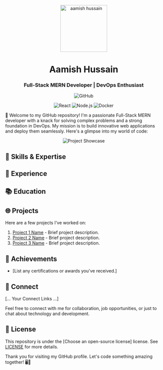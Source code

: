 <!-- Header -->
<p align="center">
  <img src="your-profile-image.jpg" alt="aamish hussain" width="150" />
</p>

<h1 align="center">Aamish Hussain</h1>

<h3 align="center">Full-Stack MERN Developer | DevOps Enthusiast</h3>

<!-- GitHub Stats Badge -->
<p align="center">
  <img src="https://img.shields.io/badge/GitHub-YourUsername-brightgreen?style=for-the-badge" alt="GitHub" />
</p>

<!-- Animated Tech Stack Badges -->
<p align="center">
  <img src="https://img.shields.io/badge/Frontend-React-61DAFB?style=for-the-badge&logo=react" alt="React" />
  <img src="https://img.shields.io/badge/Backend-Node.js-339933?style=for-the-badge&logo=node.js" alt="Node.js" />
  <img src="https://img.shields.io/badge/DevOps-Docker-2496ED?style=for-the-badge&logo=docker" alt="Docker" />
</p>

👋 Welcome to my GitHub repository! I'm a passionate Full-Stack MERN developer with a knack for solving complex problems and a strong foundation in DevOps. My mission is to build innovative web applications and deploy them seamlessly. Here's a glimpse into my world of code:

<!-- GIF Showcase -->
<p align="center">
  <img src="project-showcase.gif" alt="Project Showcase" />
</p>

## 🚀 Skills & Expertise


## 💼 Experience


## 📚 Education



## 🌐 Projects

Here are a few projects I've worked on:

1. [Project 1 Name](link-to-project-1) - Brief project description.
2. [Project 2 Name](link-to-project-2) - Brief project description.
3. [Project 3 Name](link-to-project-3) - Brief project description.

## 🌟 Achievements

- [List any certifications or awards you've received.]

## 🔗 Connect

[... Your Connect Links ...]

Feel free to connect with me for collaboration, job opportunities, or just to chat about technology and development.

## 📄 License

This repository is under the [Choose an open-source license] license. See [LICENSE](LICENSE) for more details.

Thank you for visiting my GitHub profile. Let's code something amazing together! 🖥️🚀
